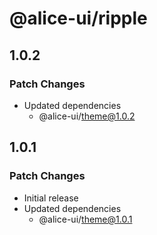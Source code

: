 # @alice-ui/ripple

## 1.0.2

### Patch Changes

- Updated dependencies
  - @alice-ui/theme@1.0.2

## 1.0.1

### Patch Changes

- Initial release
- Updated dependencies
  - @alice-ui/theme@1.0.1
